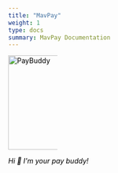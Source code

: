 ```yaml
---
title: "MavPay"
weight: 1
type: docs
summary: MavPay Documentation
---
```


<style>
	.grid {
		display: grid;
		grid-template-columns: repeat(4, auto);
		grid-column-gap: 4px
	}

	.grid a {
		color: black;
		text-align: left;
	}

	.grid img {
		max-width: 100px;
		min-width: 40px;
		width: 20vw
	}
	.grid .link {
		transition: 0.2s
	}

	.grid .link:hover {
		transform: scale(1.1)
	}
</style>

<div class="grid" align="center" >
  <a href="tutorials/" >
	<div class="link" style="display: inline-block">
		<img src="/paybuddy.png" alt="PayBuddy"/>
		<div><p><i>Hi 👋 I'm your pay buddy!</i></p></div>
	</div>
  </a>
</div>